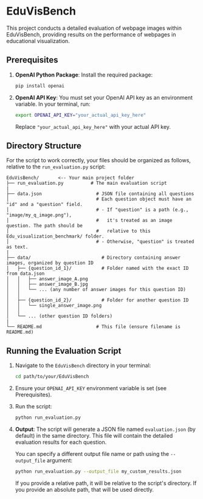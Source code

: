 # EduVisBench

This project conducts a detailed evaluation of webpage images within EduVisBench, providing results on the performance of webpages in educational visualization.

## Prerequisites

1.  **OpenAI Python Package**: Install the required package:
    ```bash
    pip install openai
    ```
2.  **OpenAI API Key**: You must set your OpenAI API key as an environment variable. In your terminal, run:
    ```bash
    export OPENAI_API_KEY="your_actual_api_key_here"
    ```
    Replace `"your_actual_api_key_here"` with your actual API key.

## Directory Structure

For the script to work correctly, your files should be organized as follows, relative to the `run_evaluation.py` script:

```
EduVisBench/       <-- Your main project folder
├── run_evaluation.py          # The main evaluation script
|
├── data.json                    # JSON file containing all questions
│                                # Each question object must have an "id" and a "question" field.
│                                # - If "question" is a path (e.g., "image/my_q_image.png"),
│                                #   it's treated as an image question. The path should be
│                                #   relative to this Edu_visualization_benchmark/ folder.
│                                # - Otherwise, "question" is treated as text.
|
├── data/                          # Directory containing answer images, organized by question ID
│   ├── {question_id_1}/           # Folder named with the exact ID from data.json
│   │   ├── answer_image_A.png
│   │   ├── answer_image_B.jpg
│   │   └── ... (any number of answer images for this question ID)
│   │
│   ├── {question_id_2}/           # Folder for another question ID
│   │   └── single_answer_image.png
│   │
│   └── ... (other question ID folders)
|
└── README.md                    # This file (ensure filename is README.md)
```


## Running the Evaluation Script

1.  Navigate to the `EduVisBench` directory in your terminal:
    ```bash
    cd path/to/your/EduVisBench
    ```
2.  Ensure your `OPENAI_API_KEY` environment variable is set (see Prerequisites).
3.  Run the script:
    ```bash
    python run_evaluation.py
    ```
4.  **Output**: The script will generate a JSON file named `evaluation.json` (by default) in the same directory. This file will contain the detailed evaluation results for each question.

    You can specify a different output file name or path using the `--output_file` argument:
    ```bash
    python run_evaluation.py --output_file my_custom_results.json
    ```
    If you provide a relative path, it will be relative to the script's directory. If you provide an absolute path, that will be used directly.

